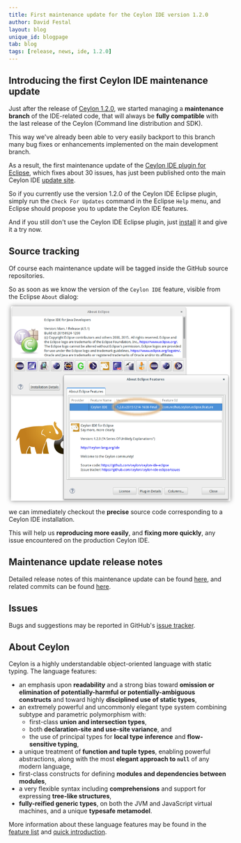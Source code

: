```yaml
---
title: First maintenance update for the Ceylon IDE version 1.2.0
author: David Festal
layout: blog
unique_id: blogpage
tab: blog
tags: [release, news, ide, 1.2.0]
---
```


[ide]: /documentation/1.2/ide/
[license]: /code/licenses/
[quick-intro]: /documentation/1.2/introduction/
[update-site]: /eclipse/updatesite/
[release-notes]: https://github.com/ceylon/ceylon-ide-eclipse/releases/tag/com.redhat.ceylon.eclipse.feature_1.2.0.v20151214-1608-Final
[commits]: https://github.com/ceylon/ceylon-ide-eclipse/compare/1.2.0...com.redhat.ceylon.eclipse.feature_1.2.0.v20151214-1608-Final
[issues]: /code/issues
[install]: /documentation/1.2/ide/install

## Introducing the first Ceylon IDE maintenance update

Just after the release of [Ceylon 1.2.0](/blog/2015/10/29/ceylon-1-2-0/), we started managing a __maintenance branch__ of the IDE-related
code, that will always be __fully compatible__ with the last release of the Ceylon (Command line distribution and SDK).

This way we've already been able to very easily backport to this branch many bug fixes or enhancements
implemented on the main development branch.

As a result, the first maintenance update of the [Ceylon IDE plugin for Eclipse][ide], which fixes about 30 issues, has just been
published onto the main Ceylon IDE [update site][update-site].

So if you currently use the version 1.2.0 of the Ceylon IDE Eclipse plugin, simply run the 
`Check For Updates` command in the Eclipse `Help` menu, and Eclipse should propose you to update the Ceylon IDE
features.

And if you still don't use the Ceylon IDE Eclipse plugin, just [install][install] it and give it a try now.

## Source tracking

Of course each maintenance update will be tagged inside the GitHub source repositories.

So as soon as we know the version of the `Ceylon IDE` feature, visible from the Eclipse `About` dialog:

<div style="text-align:center;">
<img src="/images/screenshots/blog/2015-12-14-maintenance-update-for-1.2.0-IDE/about-ceylon-ide.png" style="box-shadow: 0 0 10px #888;margin-left:5px;" width="679px" height="auto"/>
</div>

we can immediately checkout the __precise__ source code corresponding to a Ceylon IDE installation.

This will help us __reproducing more easily__, and __fixing more quickly__, any issue encountered on the production Ceylon IDE.

## Maintenance update release notes

Detailed release notes of this maintenance update can be found [here][release-notes],
and related commits can be found [here][commits].

## Issues

Bugs and suggestions may be reported in GitHub's 
[issue tracker][issues].

## About Ceylon 

Ceylon is a highly understandable object-oriented language 
with static typing. The language features:

- an emphasis upon __readability__ and a strong bias toward 
  __omission or elimination of potentially-harmful or 
  potentially-ambiguous constructs__ and toward highly 
  __disciplined use of static types__,
- an extremely powerful and uncommonly elegant type system 
  combining subtype and parametric polymorphism with:
  - first-class __union and intersection types__, 
  - both __declaration-site and use-site variance__, and
  - the use of principal types for __local type inference__ 
    and __flow-sensitive typing__,
- a unique treatment of __function and tuple types__, 
  enabling powerful abstractions, along with the most 
  __elegant approach to `null`__ of any modern language, 
- first-class constructs for defining __modules and 
  dependencies between modules__,
- a very flexible syntax including __comprehensions__ and 
  support for expressing __tree-like structures__,
- __fully-reified generic types__, on both the JVM and
  JavaScript virtual machines, and a unique __typesafe 
  metamodel__.

More information about these language features may be
found in the [feature list](/features) and 
[quick introduction][quick-intro].

